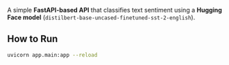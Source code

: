 A simple **FastAPI-based API** that classifies text sentiment using a **Hugging Face model** (`distilbert-base-uncased-finetuned-sst-2-english`).


## How to Run
```bash
uvicorn app.main:app --reload
